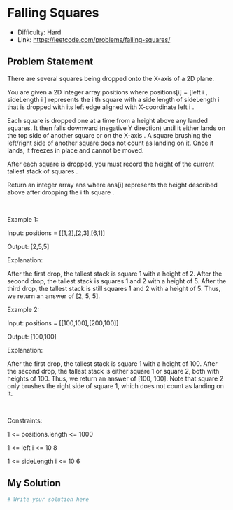 # Falling Squares
- Difficulty: Hard
- Link: https://leetcode.com/problems/falling-squares/

## Problem Statement

There are several squares being dropped onto the X-axis of a 2D plane.


You are given a 2D integer array 
positions
 where 
positions[i] = [left
i
, sideLength
i
]
 represents the 
i
th
 square with a side length of 
sideLength
i
 that is dropped with its left edge aligned with X-coordinate 
left
i
.


Each square is dropped one at a time from a height above any landed squares. It then falls downward (negative Y direction) until it either lands 
on the top side of another square
 or 
on the X-axis
. A square brushing the left/right side of another square does not count as landing on it. Once it lands, it freezes in place and cannot be moved.


After each square is dropped, you must record the 
height of the current tallest stack of squares
.


Return 
an integer array 
ans
 where 
ans[i]
 represents the height described above after dropping the 
i
th
 square
.


 


Example 1:






Input:
 positions = [[1,2],[2,3],[6,1]]

Output:
 [2,5,5]

Explanation:

After the first drop, the tallest stack is square 1 with a height of 2.
After the second drop, the tallest stack is squares 1 and 2 with a height of 5.
After the third drop, the tallest stack is still squares 1 and 2 with a height of 5.
Thus, we return an answer of [2, 5, 5].



Example 2:




Input:
 positions = [[100,100],[200,100]]

Output:
 [100,100]

Explanation:

After the first drop, the tallest stack is square 1 with a height of 100.
After the second drop, the tallest stack is either square 1 or square 2, both with heights of 100.
Thus, we return an answer of [100, 100].
Note that square 2 only brushes the right side of square 1, which does not count as landing on it.



 


Constraints:




1 <= positions.length <= 1000


1 <= left
i
 <= 10
8


1 <= sideLength
i
 <= 10
6

## My Solution

```python
# Write your solution here
```
